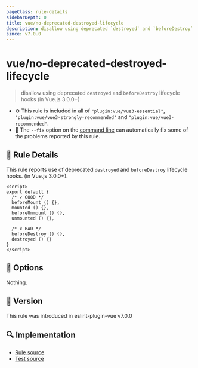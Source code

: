 ```yaml
---
pageClass: rule-details
sidebarDepth: 0
title: vue/no-deprecated-destroyed-lifecycle
description: disallow using deprecated `destroyed` and `beforeDestroy` lifecycle hooks (in Vue.js 3.0.0+)
since: v7.0.0
---
```

# vue/no-deprecated-destroyed-lifecycle

> disallow using deprecated `destroyed` and `beforeDestroy` lifecycle hooks (in Vue.js 3.0.0+)

- :gear: This rule is included in all of `"plugin:vue/vue3-essential"`, `"plugin:vue/vue3-strongly-recommended"` and `"plugin:vue/vue3-recommended"`.
- :wrench: The `--fix` option on the [command line](https://eslint.org/docs/user-guide/command-line-interface#fixing-problems) can automatically fix some of the problems reported by this rule.

## :book: Rule Details

This rule reports use of deprecated `destroyed` and `beforeDestroy` lifecycle hooks. (in Vue.js 3.0.0+).

<eslint-code-block fix :rules="{'vue/no-deprecated-destroyed-lifecycle': ['error']}">

```vue
<script>
export default {
  /* ✓ GOOD */
  beforeMount () {},
  mounted () {},
  beforeUnmount () {},
  unmounted () {},

  /* ✗ BAD */
  beforeDestroy () {},
  destroyed () {}
}
</script>
```

</eslint-code-block>

## :wrench: Options

Nothing.

## :rocket: Version

This rule was introduced in eslint-plugin-vue v7.0.0

## :mag: Implementation

- [Rule source](https://github.com/vuejs/eslint-plugin-vue/blob/master/lib/rules/no-deprecated-destroyed-lifecycle.js)
- [Test source](https://github.com/vuejs/eslint-plugin-vue/blob/master/tests/lib/rules/no-deprecated-destroyed-lifecycle.js)
